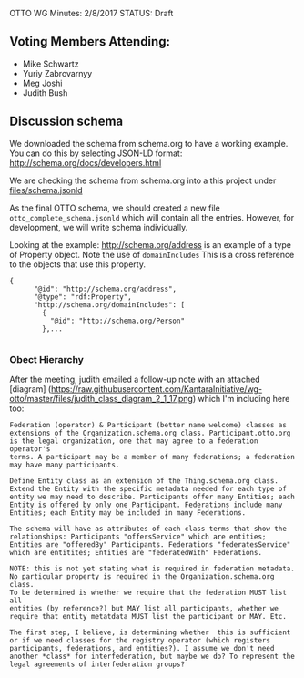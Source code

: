 OTTO WG Minutes: 2/8/2017
STATUS: Draft

## Voting Members Attending:
 - Mike Schwartz
 - Yuriy Zabrovarnyy
 - Meg Joshi
 - Judith Bush

## Discussion schema 

We downloaded the schema from schema.org to have a working example.
You can do this by selecting JSON-LD format:
 http://schema.org/docs/developers.html
 
We are checking the schema from schema.org into a this project
under [files/schema.jsonld](https://github.com/KantaraInitiative/wg-otto/blob/master/files/schema.jsonld)

As the final OTTO schema, we should created a new file 
`otto_complete_schema.jsonld` which will contain
all the entries. However, for development, we will write schema 
individually.

Looking at the example: http://schema.org/address
is an example of a type of Property object. Note
the use of `domainIncludes` This is a cross
reference to the objects that use this property.

```
{
      "@id": "http://schema.org/address",
      "@type": "rdf:Property",
      "http://schema.org/domainIncludes": [
        {
          "@id": "http://schema.org/Person"
        },... 
        
```

### Obect Hierarchy

After the meeting, judith emailed a follow-up note with an attached
[diagram]
(https://raw.githubusercontent.com/KantaraInitiative/wg-otto/master/files/judith_class_diagram_2_1_17.png)
which I'm including here too:

```
Federation (operator) & Participant (better name welcome) classes as 
extensions of the Organization.schema.org class. Participant.otto.org 
is the legal organization, one that may agree to a federation operator's 
terms. A participant may be a member of many federations; a federation 
may have many participants.

Define Entity class as an extension of the Thing.schema.org class. 
Extend the Entity with the specific metadata needed for each type of 
entity we may need to describe. Participants offer many Entities; each 
Entity is offered by only one Participant. Federations include many 
Entities; each Entity may be included in many Federations.

The schema will have as attributes of each class terms that show the 
relationships: Participants "offersService" which are entities; 
Entities are "offeredBy" Participants. Federations "federatesService" 
which are entitites; Entities are "federatedWith" Federations.

NOTE: this is not yet stating what is required in federation metadata. 
No particular property is required in the Organization.schema.org class. 
To be determined is whether we require that the federation MUST list all 
entities (by reference?) but MAY list all participants, whether we 
require that entity metatdata MUST list the participant or MAY. Etc.
 
The first step, I believe, is determining whether  this is sufficient 
or if we need classes for the registry operator (which registers 
participants, federations, and entities?). I assume we don't need 
another *class* for interfederation, but maybe we do? To represent the 
legal agreements of interfederation groups?
 
```